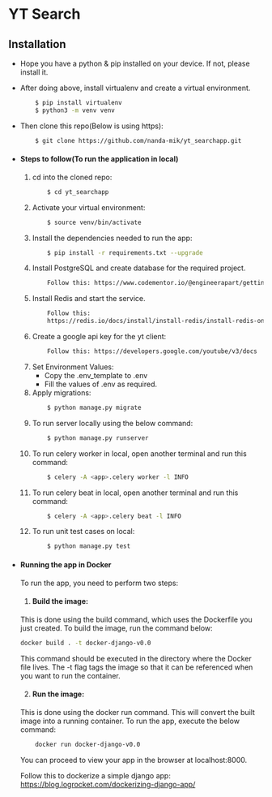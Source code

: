 # YT Search

## Installation
* Hope you have a python & pip installed on your device. If not, please install it.
* After doing above, install virtualenv and create a virtual environment.
    ```bash
        $ pip install virtualenv
        $ python3 -m venv venv
    ```
* Then clone this repo(Below is using https):
    ```bash
        $ git clone https://github.com/nanda-mik/yt_searchapp.git
    ```

* #### Steps to follow(To run the application in local)
    1. cd into the cloned repo:
        ```bash
            $ cd yt_searchapp
        ```
    2. Activate your virtual environment:
        ```bash
            $ source venv/bin/activate
        ```
    3. Install the dependencies needed to run the app:
        ```bash
            $ pip install -r requirements.txt --upgrade
        ```
    4. Install PostgreSQL and create database for the required project.
        ```bash
            Follow this: https://www.codementor.io/@engineerapart/getting-started-with-postgresql-on-mac-osx-are8jcopb
        ```
    5. Install Redis and start the service.
        ```bash
            Follow this:
            https://redis.io/docs/install/install-redis/install-redis-on-mac-os/
        ```
    6. Create a google api key for the yt client:
        ```bash
            Follow this: https://developers.google.com/youtube/v3/docs
        ```
    6. Set Environment Values:
        * Copy the .env_template to .env
        * Fill the values of .env as required.
    7. Apply migrations:
        ```bash
            $ python manage.py migrate
        ```
    8. To run server locally using the below command:
        ```bash
            $ python manage.py runserver
        ```
    9. To run celery worker in local, open another terminal and run this command:
        ```bash
            $ celery -A <app>.celery worker -l INFO
        ```
    10. To run celery beat in local, open another terminal and run this command:
        ```bash
            $ celery -A <app>.celery beat -l INFO
        ```
    11. To run unit test cases on local:
        ```bash
            $ python manage.py test
        ```

* #### Running the app in Docker
    To run the app, you need to perform two steps:

    1. #### Build the image: 
    This is done using the build command, which uses the Dockerfile you just created. To build the image, run the command below:
    ```bash
    docker build . -t docker-django-v0.0
    ```
    This command should be executed in the directory where the Docker file lives. The -t flag tags the image so that it can be referenced when you want to run the container.
 
    2. #### Run the image:
    This is done using the docker run command. This will convert the built image into a running container. To run the app, execute the below command:
    ```bash
        docker run docker-django-v0.0
    ```
    You can proceed to view your app in the browser at localhost:8000.

    Follow this to dockerize a simple django app:
    https://blog.logrocket.com/dockerizing-django-app/
